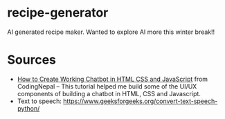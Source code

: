 # recipe-generator

AI generated recipe maker. Wanted to explore AI more this winter break!!

# Sources
- [How to Create Working Chatbot in HTML CSS and JavaScript](https://www.codingnepalweb.com/create-chatbot-html-css-javascript/) from CodingNepal – This tutorial helped me build some of the UI/UX components of building a chatbot in HTML, CSS and Javascript.
- Text to speech: https://www.geeksforgeeks.org/convert-text-speech-python/
